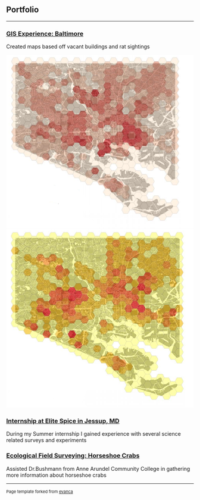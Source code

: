 ## Portfolio

---
### [GIS Experience: Baltimore](/Project1)
Created maps based off vacant buildings and rat sightings 

<img src="images/SneakPeakVacancy.png?raw=true"/>
<img src="images/SneakPeakRat.png?raw=true"/>

### [Internship at Elite Spice in Jessup, MD](/Project2)
During my Summer internship I gained experience with several science related surveys and experiments

### [Ecological Field Surveying: Horseshoe Crabs](/Project3) 
Assisted Dr.Bushmann from Anne Arundel Community College in gathering more information about horseshoe crabs

---
<p style="font-size:11px">Page template forked from <a href="https://github.com/evanca/quick-portfolio">evanca</a></p>
<!-- Remove above link if you don't want to attibute -->
